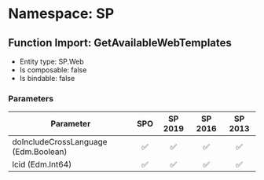 # Namespace: SP

## Function Import: GetAvailableWebTemplates

- Entity type: SP.Web
- Is composable: false
- Is bindable: false

### Parameters

Parameter | SPO | SP 2019 | SP 2016 | SP 2013
----------|:---:|:-------:|:-------:|:-------:
doIncludeCrossLanguage (Edm.Boolean) | ✅ | ✅ | ✅ | ✅
lcid (Edm.Int64) | ✅ | ✅ | ✅ | ✅